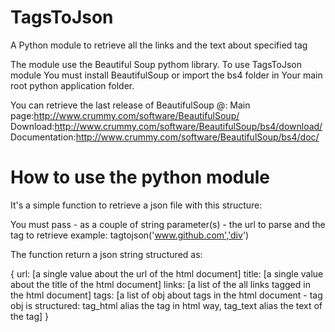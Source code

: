 TagsToJson
==========

A Python module to retrieve all the links and the text about specified tag


The module use the Beautiful Soup pythom library.
To use TagsToJson module You must install BeautifulSoup or import the bs4 folder in Your main root python application folder.

You can retrieve the last release of BeautifulSoup @:
Main page:http://www.crummy.com/software/BeautifulSoup/
Download:http://www.crummy.com/software/BeautifulSoup/bs4/download/
Documentation:http://www.crummy.com/software/BeautifulSoup/bs4/doc/


How to use the python module
============================

It's a simple function to retrieve a json file with this structure:

You must pass - as a couple of string parameter(s) - the url to parse and the tag to retrieve
example: tagtojson('www.github.com','div')

The function return a json string structured as:

{ 
  url: [a single value about the url of the html document]
  title: [a single value about the title of the html document]
  links: [a list of the all links tagged in the html document]
  tags: [a list of obj about tags in the html document - tag obj is structured: tag_html alias the tag in html way,   tag_text alias the text of the tag]
}
